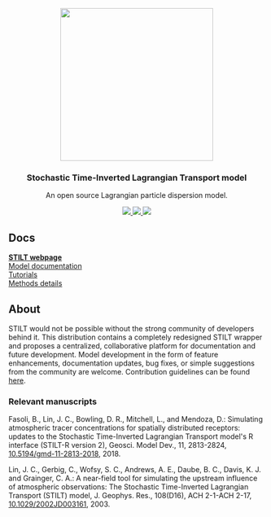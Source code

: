 <p align="center">
  <a href="https://uataq.github.io/stilt/">
    <img src="https://uataq.github.io/stilt/img/footprint-circle.png" width=300/>
  </a>
</p>

<h3 align="center">
  Stochastic Time-Inverted Lagrangian Transport model
</h3>

<p align="center">
  An open source Lagrangian particle dispersion model.
</p>

<p align="center">
  <a href="https://travis-ci.org/uataq/stilt">
    <img src="https://travis-ci.org/uataq/stilt.svg?branch=master"/>
  </a>
  <a href="https://github.com/uataq/stilt/issues">
    <img src="https://img.shields.io/github/issues/uataq/stilt.svg"/>
  </a>
  <a href="https://uataq.github.io/stilt/">
    <img src="https://img.shields.io/website-up-down-green-red/http/uataq.github.io.svg?label=website"/>
  </a>
</p>


## Docs

[**STILT webpage**](https://uataq.github.io/stilt/)  
[Model documentation](https://uataq.github.io/stilt/docs/)  
[Tutorials](https://uataq.github.io/stilt/tutorials/)  
[Methods details](https://www.geosci-model-dev.net/11/2813/2018/)


## About

STILT would not be possible without the strong community of developers behind it. This distribution contains a completely redesigned STILT wrapper and proposes a centralized, collaborative platform for documentation and future development. Model development in the form of feature enhancements, documentation updates, bug fixes, or simple suggestions from the community are welcome. Contribution guidelines can be found [here](https://uataq.github.io/stilt/docs/contribute.html).

### Relevant manuscripts

Fasoli, B., Lin, J. C., Bowling, D. R., Mitchell, L., and Mendoza, D.: Simulating atmospheric tracer concentrations for spatially distributed receptors: updates to the Stochastic Time-Inverted Lagrangian Transport model's R interface (STILT-R version 2), Geosci. Model Dev., 11, 2813-2824, [10.5194/gmd-11-2813-2018](https://doi.org/10.5194/gmd-11-2813-2018), 2018.

Lin, J. C., Gerbig, C., Wofsy, S. C., Andrews, A. E., Daube, B. C., Davis, K. J. and Grainger, C. A.: A near-field tool for simulating the upstream influence of atmospheric observations: The Stochastic Time-Inverted Lagrangian Transport (STILT) model, J. Geophys. Res., 108(D16), ACH 2-1-ACH 2-17, [10.1029/2002JD003161](https://doi.org/10.1029/2002JD003161), 2003.
